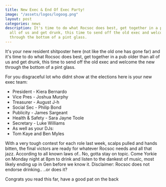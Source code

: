 ```yaml
---
title: New Exec & End Of Exec Party!
image: "/assets/logos/logoog.png"
layout: post
categories: news
description: It's time to do what Rocsoc does best, get together in a pub older than
  all of us and get drunk, this time to send off the old exec and welcome the new
  through the bottom of a pint glass.
---
```


It's your new resident shitposter here (not like the old one has gone far) and it's time to do what Rocsoc does best, get together in a pub older than all of us and get drunk, this time to send off the old exec and welcome the new through the bottom of a pint glass.

For you disgraceful lot who didnt show at the elections here is your new exec team:
* President - Kiera Bernardo
* Vice Pres - Joshua Murphy
* Treasurer - August J-h
* Social Sec - Philip Bond
* Publicity - James Sargeant
* Health & Safety - Sara Jayne Toole
* Secretary - Luke Williams
* As well as your DJs:
* Tom Kaye and Ben Myles

With a very tough contest for each role last week, scalps pulled and hands bitten, the final victors are ready for whatever Rocsoc needs and all that jazz.
According to all known laws of..
No, gotta stay on topic.
Come Yorkie on Monday night at 8pm to drink and listen to the dankest of music, most likely ending up in Gen before we know it.
Disclaimer: Rocsoc does not endorse drinking..
..or does it?



Congrats you read this far, have a good pat on the back